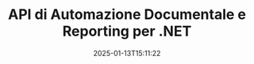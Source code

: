 ---
############################# Static ############################
layout: "landing"
date: 2025-01-13T15:11:22
draft: false

lang: it
product: "Assembly"
product_tag: "assembly"
platform: "Net"
platform_tag: "net"

############################# Drop-down ############################
supported_platforms:
  items:
    # supported_platforms loop
    - title: ".NET"
      tag: "net"
    # supported_platforms loop
    - title: "Java"
      tag: "java"
    # supported_platforms loop
    - title: "Node.js"
      tag: "nodejs-java"

############################# Head ############################
head_title: "API .NET per Automazione Documentale, Assemblaggio e Generazione Report"
head_description: "API C# .NET per automazione documentale, assemblaggio e generazione di report. Crea documenti PDF, Word, Excel, PPTX, HTML e email da modelli personalizzati."

############################# Header ############################
title: "API di Automazione Documentale e Reporting per .NET"
description: "Genera report nelle applicazioni .NET definendo modelli e unendo dati."
words:
  for: "per"

actions:
  main: "Scarica il Trial tramite Nuget"
  main_link: "https://www.nuget.org/packages/GroupDocs.Assembly"
  alt: "Licenze"
  alt_link: "https://purchase.groupdocs.com/pricing/assembly/net/"
  title: "Pronto per Cominciare?"
  description: "Prova le funzionalità di GroupDocs.Assembly gratuitamente o richiedi una licenza."

release:
  title: "Versione {0} rilasciata"
  notes: "Scopri le novità"
  downloads: "Download"
  link: "https://releases.groupdocs.com/assembly/net/"

code:
  title: "Compila un Grafico in DOCX Utilizzando C#"
  more: "Ulteriori esempi"
  more_link: "https://github.com/groupdocs-assembly/GroupDocs.Assembly-for-.NET/"
  install: "dotnet add package GroupDocs.Assembly"
  content: |
    ```csharp {style=abap}   
    // Percorso del modello principale
    string template = "chart_template.docx";

    // Recupera i dati di produttività dei manager dalla fonte
    DocumentTable data_table = 
        new DocumentTable("Managers.json", 1);

    // Crea un'istanza di DataSourceInfo con i dati
    DataSourceInfo data 
        = new DataSourceInfo(data_table, "managers");

    // Imposta i colori dei grafici utilizzando un altro DataSourceInfo
    DataSourceInfo design = 
        new DataSourceInfo("red", "color");

    // Compila il modello con i dati e salvalo nell'output
    DocumentAssembler asm = new DocumentAssembler();
    asm.AssembleDocument(template, "result.docx", data, design);
    ```

############################# Overview ############################
overview:
  enable: true
  title: "Panoramica di GroupDocs.Assembly"
  description: "Soluzione .NET per automatizzare la creazione di documenti con integrazione dati avanzata."
  features:
    # feature loop
    - title: "Aggiungi Dati Aziendali ai Modelli di Documento con C#"
      content: "Generazione di report semplificata: con GroupDocs.Assembly for .NET, puoi facilmente inserire dati da fonti come JSON o XML in modelli predefiniti."

    # feature loop
    - title: "Elaborazione di Oggetti Dati Nativi"
      content: "I tipi di documenti supportati includono oggetti incorporati come diagrammi, grafici, tabelle e elenchi che possono essere popolati automaticamente con i dati."

    # feature loop
    - title: "Funzionalità Aggiuntive"
      content: "GroupDocs.Assembly for .NET fornisce ampie opzioni di personalizzazione. Progetta oggetti dati programmaticamente, genera codici a barre, utilizza fonti di dati online tramite URL e salva output in vari formati."

############################# Platforms ############################
platforms:
  enable: true
  title: "Indipendenza dalla piattaforma"
  description: "GroupDocs.Assembly for .NET è compatibile con i seguenti sistemi operativi, framework e gestori di pacchetti."
  items:
    # platform loop
    - title: "Amazon"
      image: "amazon"
    # platform loop
    - title: "Docker"
      image: "docker"
    # platform loop
    - title: "Azure"
      image: "azure"
    # platform loop
    - title: "VS Code"
      image: "vs_code"
    # platform loop
    - title: "ReSharper"
      image: "resharper"
    # platform loop
    - title: "macOS"
      image: "finder"
    # platform loop
    - title: "Linux"
      image: "linux"
    # platform loop
    - title: "NuGet"
      image: "nuget"

############################# File formats ############################
formats:
  enable: true
  title: "Formati di file supportati"
  description: |
    GroupDocs.Assembly for .NET può elaborare i seguenti [formati di file](https://docs.groupdocs.com/assembly/net/supported-document-formats/).
  groups:
    # group loop
    - color: "green"
      content: |
        ### Formati Microsoft Office
        * **Word:**  DOCX, DOC, DOCM, DOT, DOTX, DOTM, RTF, WordprocessingML
        * **Excel:** XLSX, XLS, XLSM, XLSB, XLTM, XLT, XLTM, XLTX, SpreadsheetML
        * **PowerPoint:** PPT, PPTX, PPTM, PPS, PPSX, PPSM, POTM, POTX
    # group loop
    - color: "blue"
      content: |
        ### Immagini e Altri Formati
        * **Portabile:** PDF
        * **Immagini:** SVG, TIFF
        * **Altri formati di ufficio:** ODT, OTT, OTS, ODS, ODP, OTP
      # group loop
    - color: "red"
      content: |
        ### Altri formati
        * **Web:** HTML, MHTML
        * **Email:** EML, MSG, EMLX
        * **Altro:** EPUB, MD

############################# Features ############################
features:
  enable: true
  title: "Caratteristiche di GroupDocs.Assembly"
  description: "Crea documenti e report utilizzando modelli di dati avanzati."

  items:
    # feature loop
    - icon: "preview"
      title: "Rappresentazione Avanzata dei Dati"
      content: "Supporta un'ampia gamma di oggetti dati come grafici, elenchi, tabelle, immagini e altro."

    # feature loop
    - icon: "manipulate"
      title: "Manipolazione dei Dati"
      content: "Applica formule e operazioni sequenziali per formattare e visualizzare i dati in modo efficace."

    # feature loop
    - icon: "two_pages"
      title: "Ampia Gamma di Formati Supportati"
      content: "Lavora senza soluzione di continuità con tutti i formati di documento comuni per modelli o file di output."

    # feature loop
    - icon: "document_settings"
      title: "Markup Ricco del Modello"
      content: "Sfrutta la formattazione numerica ordinale, cardinale e alfabetica nei modelli."

    # feature loop
    - icon: "text"
      title: "Incorpora Codici a Barre"
      content: "Genera immagini di codici a barre dinamicamente e inseriscile nei tuoi documenti."

    # feature loop
    - icon: "add"
      title: "Formattazione dei Dati"
      content: "Formatta le stringhe nei modelli in maiuscolo, minuscolo, maiuscolo iniziale o stili con prima lettera maiuscola."

    # feature loop
    - icon: "manipulate"
      title: "Manipolazione dei Contenuti Documentali"
      content: "Inserisci dinamicamente contenuti da documenti esterni nei tuoi report."

    # feature loop
    - icon: "convert"
      title: "Salva in Formati Multipli"
      content: "Specifica il formato del file di output utilizzando estensioni di file o configurazioni dettagliate."

    # feature loop
    - icon: "update"
      title: "Elaborazione Dati Flessibile"
      content: "Inserisci immagini e documenti dinamicamente utilizzando byte codificati in Base64."

############################# Code samples ############################
code_samples:
  enable: true
  title: "Esempi di codice"
  description: "Esempi di codice per operazioni tipiche di GroupDocs.Assembly."
  items:
    # code sample loop
    - title: "Elenco Puntato in un Documento Microsoft Word"
      content: |
        [Elenchi puntati](https://docs.groupdocs.com/assembly/net/bulleted-list-in-word-processing-document/) sono un modo comune per presentare i dati aziendali. Ecco un esempio di come aggiungere un elenco a un documento Word utilizzando GroupDocs.Assembly.
        {{< landing/code title="Come Popolare un Elenco nei Documenti">}}
        ```csharp {style=abap}
        // Inserisci questo modello in una pagina del documento:
        // Indicatori di prestazione dei manager
        // . <<foreach [in products]>><<[ProductName]>>
        // <</foreach>>

        // Specifica il percorso del modello
        string template = "Bulleted List Template.docx";

        // Imposta il percorso del file di output
        string result = "Result Report.docx"

        // Recupera i dati dei manager da una fonte JSON
        JsonDataSource dataSource = new JsonDataSource("Report data.json");
        DataSourceInfo data = new DataSourceInfo(dataSource, "managers")

        // Genera il report con i dati completati
        DocumentAssembler assembler = new DocumentAssembler();
        assembler.AssembleDocument(template, result, data);
        ```
        {{< /landing/code >}}
    # code sample loop
    - title: "Grafici a Torta in Presentazioni PPTX"
      content: |
        Puoi creare [Grafici a Torta](https://docs.groupdocs.com/assembly/net/pie-chart-in-presentation-document/) utilizzando modelli e dati XML. Migliora i tuoi report con rappresentazioni grafiche dei dati visivamente accattivanti.
        {{< landing/code title="Come Rappresentare Dati in un Grafico a Torta">}}
        ```csharp {style=abap}
        // Aggiungi il modello del titolo del grafico alla presentazione:
        // Fatturato dei clienti <<foreach [in customers]>> 
        // <<x [CustomerName]>>

        // Includi anche il modello del dato del grafico:
        // Total Order Price<<foreach [in customers]>> 
        // <<x [CustomerName]>>

        // Specifica il percorso del modello del grafico
        string template = "Pie Chart Template.pptx";

        // Imposta il percorso del file di output
        string result = "Result Report.pptx"

        // Recupera i dati dei clienti da una fonte XML
        JsonDataSource dataSource = new JsonDataSource("Chart data.xml");
        DataSourceInfo data = new DataSourceInfo(dataSource, "customers")

        // Genera il grafico e salva il risultato
        DocumentAssembler assembler = new DocumentAssembler();
        assembler.AssembleDocument(template, result, data);
        ```
        {{< /landing/code >}}

---